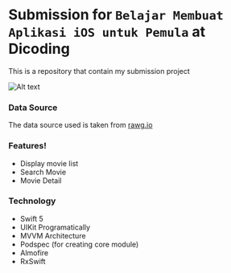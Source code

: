 # Submission for `Belajar Membuat Aplikasi iOS untuk Pemula` at Dicoding
This is a repository that contain my submission project

![Alt text](https://github.com/dwirandyh/ios-covid19-id/blob/master/screenshot/screenshot.png?raw=true)

### Data Source
The data source used is taken from [rawg.io](https://raw.githubusercontent.com/dwirandyh/ios-dicoding-submission-pemula/master/Screenshot/screenshot.png)

### Features!

  - Display movie list
  - Search Movie 
  - Movie Detail

### Technology
 - Swift 5
 - UIKit Programatically
 - MVVM Architecture
 - Podspec (for creating core module)
 - Almofire
 - RxSwift
